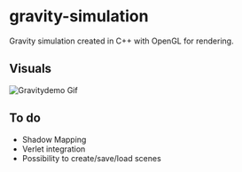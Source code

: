 # gravity-simulation
Gravity simulation created in C++ with OpenGL for rendering.

## Visuals
![Gravitydemo Gif](https://simono.fr/gravity.png)


## To do 

- Shadow Mapping
- Verlet integration 
- Possibility to create/save/load scenes
